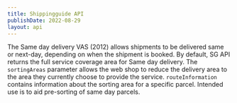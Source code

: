 ```yaml
---
title: Shippingguide API
publishDate: 2022-08-29
layout: api
---
```


The Same day delivery VAS (2012) allows shipments to be delivered same or next-day, depending on when the shipment is booked. By default, SG API returns the full service coverage area for Same day delivery.
The `sortingAreas` parameter allows the web shop to reduce the delivery area to the area they currently choose to provide the service.
`routeInformation` contains information about the sorting area for a specific parcel. Intended use is to aid pre-sorting of same day parcels.
